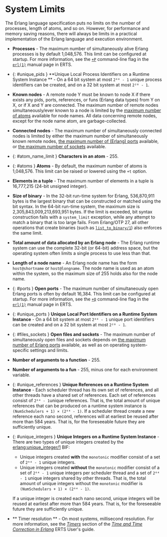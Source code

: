 <!--
%CopyrightBegin%

Copyright Ericsson AB 2023-2024. All Rights Reserved.

Licensed under the Apache License, Version 2.0 (the "License");
you may not use this file except in compliance with the License.
You may obtain a copy of the License at

    http://www.apache.org/licenses/LICENSE-2.0

Unless required by applicable law or agreed to in writing, software
distributed under the License is distributed on an "AS IS" BASIS,
WITHOUT WARRANTIES OR CONDITIONS OF ANY KIND, either express or implied.
See the License for the specific language governing permissions and
limitations under the License.

%CopyrightEnd%
-->
# System Limits

The Erlang language specification puts no limits on the number of processes,
length of atoms, and so on. However, for performance and memory saving reasons,
there will always be limits in a practical implementation of the Erlang language
and execution environment.

- **Processes** - The maximum number of simultaneously alive Erlang processes
is by default 1,048,576. This limit can be configured at startup. For more information,
see the [`+P`](`e:erts:erl_cmd.md#max_processes`) command-line flag
in the [`erl(1)`](`e:erts:erl_cmd.md`) manual page in ERTS.

- [](){: #unique_pids } **Unique Local Process Identifiers on a
Runtime System Instance ** - On a 64 bit system at most `2⁶⁰ - 1`
unique process identifiers can be created, and on a 32 bit system at most `2²⁸ - 1`.

- **Known nodes** - A remote node Y must be known to node X if there exists
any pids, ports, references, or funs (Erlang data types) from Y on X, or if
X and Y are connected. The maximum number of remote nodes simultaneously/ever known
to a node is limited by the [maximum number of atoms](#atoms) available
for node names. All data concerning remote nodes, except for the node name atom,
are garbage-collected.

- **Connected nodes** - The maximum number of simultaneously connected nodes is
limited by either the maximum number of simultaneously known remote nodes,
[the maximum number of (Erlang) ports](#ports) available,
or [the maximum number of sockets](#files_sockets) available.

- [](){: #atom_name_limit } **Characters in an atom** - 255.

- [](){: #atoms } **Atoms** - By default, the maximum number of atoms is 1,048,576.
This limit can be raised or lowered using the `+t` option.

- **Elements in a tuple** - The maximum number of elements in a
tuple is 16,777,215 (24-bit unsigned integer).

- **Size of binary** - In the 32-bit run-time system for Erlang, 536,870,911 bytes
is the largest binary that can be constructed or matched using the bit syntax.
In the 64-bit run-time system, the maximum size is 2,305,843,009,213,693,951 bytes.
If the limit is exceeded, bit syntax construction fails with a `system_limit`
exception, while any attempt to match a binary that is too large
fails. From Erlang/OTP 27, all other operations that create binaries (such as
[`list_to_binary/1`](`list_to_binary/1`)) also enforces the same limit.

- **Total amount of data allocated by an Erlang node** - The Erlang runtime system
can use the complete 32-bit (or 64-bit) address space, but the operating system
often limits a single process to use less than that.

- **Length of a node name** - An Erlang node name has the form `host@shortname`
or `host@longname`. The node name is used as an atom within the system, so the
maximum size of 255 holds also for the node name.

- [](){: #ports } **Open ports** - The maximum number of simultaneously open
Erlang ports is often by default 16,384. This limit can be configured at startup.
For more information, see the [`+Q`](`e:erts:erl_cmd.md#max_ports`) command-line
flag in the [`erl(1)`](`e:erts:erl_cmd.md`) manual page in ERTS.

- [](){: #unique_ports } **Unique Local Port Identifiers on a Runtime System Instance** -
On a 64 bit system at most `2⁶⁰ - 1` unique port identifiers can be created and
on a 32 bit system at most `2²⁸ - 1`.

- [](){: #files_sockets } **Open files and sockets** - The maximum number of simultaneously
open files and sockets depends on [the maximum number of Erlang ports](#ports)
available, as well as on operating system-specific settings and limits.

- **Number of arguments to a function** - 255.

- **Number of arguments to a fun** - 255, minus one for each environment
variable.

- [](){: #unique_references } **Unique References on a Runtime System Instance** -
Each scheduler thread has its own set of references, and all other threads have
a shared set of references. Each set of references consist of `2⁶⁴ - 1`unique
references. That is, the total amount of unique references that can be produced
on a runtime system instance is `(NumSchedulers + 1) × (2⁶⁴ - 1)`. If a scheduler
thread create a new reference each nano second, references will at earliest be
reused after more than 584 years. That is, for the foreseeable future they are
sufficiently unique.

- [](){: #unique_integers } **Unique Integers on a Runtime System Instance** -
  There are two types of unique integers created by the
  [erlang:unique_integer/1](`erlang:unique_integer/1`) BIF:
  - Unique integers created **with** the `monotonic` modifier consist of
    a set of `2⁶⁴ - 1` unique integers.
  - Unique integers created **without** the `monotonic` modifier consist
    of a set of `2⁶⁴ - 1` unique integers per scheduler thread and a
    set of `2⁶⁴ - 1` unique integers shared by other threads. That is,
    the total amount of unique integers without the `monotonic`
    modifier is `(NumSchedulers + 1) × (2⁶⁴ - 1)`.

  If a unique integer  is created each nano second, unique integers will be
  reused at earliest after more than 584 years. That is, for the foreseeable future
  they are sufficiently unique.

- ** Timer resolution ** - On most systems, millisecond resolution. For more
  information, see the [*Timers*](`e:erts:time_correction.md#timers`) section of
  the [*Time and Time Correction in Erlang*](`e:erts:time_correction.md`) ERTS
  User's guide.
